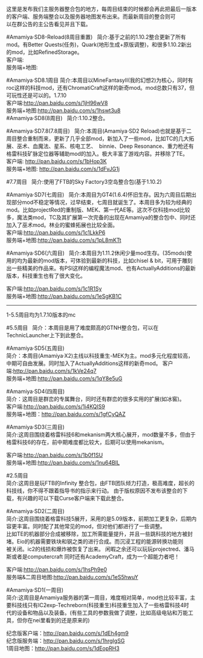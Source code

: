这里是发布我们主服务器整合包的地方，每周目结束的时候都会再此把最后一版本的客户端、服务端整合以及服务器地图发布出来。而最新周目的整合则可  
以在群公告的主公告看见并且下载。 



#Amamiya·SD8-Reload(8周目重置)  
简介:基于之前的1.10.2整合更新了所有mod。有Better Quests(任务)，Quark(地形生成+原版调整)，和很多1.10.2新出的mod，比如RefinedStorage。   
客户端:   
服务端+地图:   



#Amamiya·SD8.1周目
简介:本周目以MineFantasyII(我的幻想2)为核心，同时有roc这样的科技mod，还有ChromatiCraft这样的新奇mod。mod总数只有37，但可玩性还是可以的。1.7.10   
客户端:http://pan.baidu.com/s/1jH96wV8    
服务端+地图:http://pan.baidu.com/s/1hswt3u8    
#Amamiya·SD8(8周目)  
简介:1.10.2整合。  



#Amamiya·SD7.8(7.8周目)  
简介:本周目(Amamiya·SD2 Reload)也就是基于二周目整合重制而来，更新了几乎全部mod，新加入了一些mod，比如TC的几大拓展、巫术、血魔法、星系、核电工艺、     binnie、Deep Resonance、重力枪还有格雷科技矿脉定位器等辅助mod的加入。极大丰富了游戏内容。并移除了TE。   
客户端:  http://pan.baidu.com/s/1bHop3K   
服务端+地图:  http://pan.baidu.com/s/1dFvJG1j   
  
  
  
#7.7周目   
简介:使用了FTB的Sky Factory3空岛整合包(基于1.10.2)  

  
#Amamiya·SD7(七周目)  
简介:本周目为GT4(1.6.4)怀旧生存。因为六周目后期出现部分mod不稳定等情况，过早结束，七周目就诞生了。本周目多为较为经典的mod。比如projectRed的重制版、MEK、第一代AE等。这次不仅科技mod比较多，魔法类mod，TC及其扩展第一次完备的出现在Amamiya的整合包中、同时还加入了巫术mod。林业的蜜蜂拓展也比较全面。  
客户端:http://pan.baidu.com/s/1c1LkkP6  
服务端+地图:http://pan.baidu.com/s/1pL8mKTt  
  


#Amamiya·SD6(六周目)  
简介:本周目为1.11.2休闲少量mod生存。(35mods)使用的均为最新的mod版本，可体验到最新的科技，比如chisel & bit，可用于雕刻出一些精美的作品来。有PSI这样的编程魔法mod、也有ActuallyAdditions的最新版本，科技重生也有了很大变化。  

客户端:http://pan.baidu.com/s/1c1R1Sy  
服务端+地图:http://pan.baidu.com/s/1eSgKB1C  


------------------------------------------------------------------------------------------------

1-5.5周目均为1.7.10版本的mc



#5.5周目  
简介：本周目是用了难度颇高的GTNH整合包，可以在TechnicLauncher上下到此整合。  
  
  
#Amamiya·SD5(五周目)  
简介：本周目(Amamiya·X2)主线以科技重生-MEK为主。mod多元化程度较高，中期可自由发展。同时加入了ActuallyAdditions这样的新奇mod。 
客户端:http://pan.baidu.com/s/1kVe24q7  
服务端+地图:http://pan.baidu.com/s/1qY8e5uG  


#Amamiya·SD4(四周目)  
简介：这周目是群峦的专属舞台，同时还有群峦的很多实用的扩展(如冰窖)。  
客户端:http://pan.baidu.com/s/1i4KQIS9  
服务端+地图：http://pan.baidu.com/s/1gfCyQAZ  



#Amamiya·SD3(三周目)  
简介:这周目围绕着格雷科技6和mekanism两大核心展开，mod数量不多，但由于格雷科技6的存在，前中期难度都比较大，后期可以使用mekanism。 

客户端:http://pan.baidu.com/s/1b0f1SU  
服务端+地图:http://pan.baidu.com/s/1nu64BIL  



#2.5周目  
简介:这周目是玩FTB的Infinity 整合包，由FTB团队倾力打造，极高难度，超长的科技线，你不得不跟着指导书的指示来行动。 
由于版权原因不发布该整合的下载，有兴趣的可以下载Curse客户端来下载此整合。 



#Amamiya·SD2(二周目)  
简介:这周目围绕着格雷科技5展开，采用的是5.09版本，前期加工更复杂，后期内容更丰富。同时配了其他常见的mod，但对他们都进行了一些调整。  
比如TE的机器部分合成被移除，加工所需能量提升，并且一些跳科技的地方被封堵。Eio的机器需要铁块和钢之类的进行合成。而沉浸工程的能源转换功能则  
被关闭。ic2的线损和爆炸被恢复了出来。
闲暇之余还可以玩玩projectred、潘马斯或者是computercraft
同时还有AcademyCraft，成为一个超能力者吧！  

客户端:http://pan.baidu.com/s/1hsPh9e0  
服务端&二周目地图:http://pan.baidu.com/s/1eS5hwuY  



#Amamiya·SD1(一周目)  
简介:这周目是Amamiya服务器的第一周目，难度相对简单，mod也比较丰富，主要科技线只有IC2exp-Techreborn(科技重生)科技重生加入了一些格雷科技4时  
代的设备和物品以及装备。(有些工具的参数我做了调整，比如高级电钻和万能工具，但你在nei里看到的还是原来的)  
  
纪念版客户端：http://pan.baidu.com/s/1dEh4gm9  
纪念版服务端：http://pan.baidu.com/s/1hrgIgSG  
1周目地图：http://pan.baidu.com/s/1dEopRH3  


